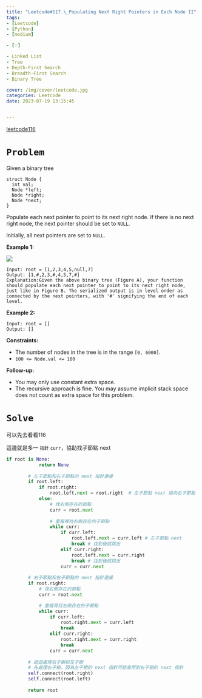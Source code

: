 ```yaml
---
title: "Leetcode#117.\_Populating Next Right Pointers in Each Node II"
tags:
- [Leetcode]
- [Python]
- [medium]

- [💡]

- Linked List
- Tree
- Depth-First Search
- Breadth-First Search
- Binary Tree

cover: /img/cover/leetcode.jpg
categories: Leetcode
date: 2023-07-19 13:15:45


---
```

[leetcode116](../Leetcode-116-Populating-Next-Right-Pointers-in-Each-Node)

# `Problem`

Given a binary tree

```
struct Node {
  int val;
  Node *left;
  Node *right;
  Node *next;
}

```

Populate each next pointer to point to its next right node. If there is no next right node, the next pointer should be set to `NULL`.

Initially, all next pointers are set to `NULL`.

**Example 1:**

![](https://assets.leetcode.com/uploads/2019/02/15/117_sample.png)

```
Input: root = [1,2,3,4,5,null,7]
Output: [1,#,2,3,#,4,5,7,#]
Explanation:Given the above binary tree (Figure A), your function should populate each next pointer to point to its next right node, just like in Figure B. The serialized output is in level order as connected by the next pointers, with '#' signifying the end of each level.

```

**Example 2:**

```
Input: root = []
Output: []

```

**Constraints:**

- The number of nodes in the tree is in the range `[0, 6000]`.
- `100 <= Node.val <= 100`

**Follow-up:**

- You may only use constant extra space.
- The recursive approach is fine. You may assume implicit stack space does not count as extra space for this problem.

# `Solve`

可以先去看看116

這邊就是多一 `指針` `curr`，協助找子節點 next

```python
if root is None:
            return None
        
        # 左子節點和右子節點的 next 指針連接
        if root.left:
            if root.right:
                root.left.next = root.right  # 左子節點 next 指向右子節點
            else:
                # 找右側存在的節點
                curr = root.next
                
                # 重複尋找右側存在的子節點
                while curr:
                    if curr.left:
                        root.left.next = curr.left # 左子節點 next
                        break # 找到後就跳出
                    elif curr.right:
                        root.left.next = curr.right
                        break # 找到後就跳出
                    curr = curr.next
        
        # 右子節點和右子節點的 next 指針連接
        if root.right:
            # 找右側存在的節點
            curr = root.next

            # 重複尋找右側存在的子節點
            while curr:
                if curr.left:
                    root.right.next = curr.left
                    break
                elif curr.right:
                    root.right.next = curr.right
                    break
                curr = curr.next
        
        # 遞迴處理右子樹和左子樹
        # 先處理右子樹，因為左子樹的 next 指針可能會用到右子樹的 next 指針
        self.connect(root.right)
        self.connect(root.left)
        
        return root
```